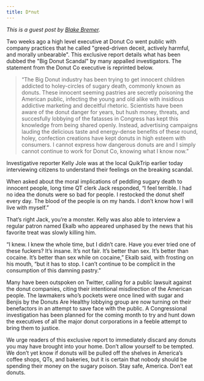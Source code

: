 ```yaml
---
title: D*nut
---
```


*This is a guest post by [Blake Bremer](https://www.linkedin.com/in/blakebremer/).*

Two weeks ago a high level executive at Donut Co went public with company practices that he called "greed-driven deceit, actively harmful, and morally unbearable". This exclusive report details what has been dubbed the "Big Donut Scandal" by many appalled investigators. The statement from the Donut Co executive is reprinted below.

> “The Big Donut industry has been trying to get innocent children addicted to holey-circles of sugary death, commonly known as donuts. These innocent seeming pastries are secretly poisoning the American public, infecting the young and old alike with insidious addictive marketing and deceitful rhetoric. Scientists have been aware of the donut danger for years, but hush money, threats, and succesfully lobbying of the fatasses in Congress has kept this knowledge from being shared openly. Instead, advertising campaigns lauding the delicious taste and energy-dense benefits of these round, holey, confection creations have kept donuts in high esteem with consumers. I cannot express how dangerous donuts are and I simply cannot continue to work for Donut Co, knowing what I know now.”

Investigative reporter Kelly Jole was at the local QuikTrip earlier today interviewing citizens to understand their feelings on the breaking scandal.

When asked about the moral implications of peddling sugary death to innocent people, long time QT clerk Jack responded, “I feel terrible. I had no idea the donuts were so bad for people. I restocked the donut shelf every day. The blood of the people is on my hands. I don’t know how I will live with myself.”

That’s right Jack, you’re a monster. Kelly was also able to interview a regular patron named Ekalb who appeared unphased by the news that his favorite treat was slowly killing him.

“I knew. I knew the whole time, but I didn’t care. Have you ever tried one of these fuckers? It’s insane. It’s not fair. It’s better than sex. It’s better than cocaine. It’s better than sex while on cocaine,” Ekalb said, with frosting on his mouth, “but it has to stop. I can’t continue to be complicit in the consumption of this damning pastry.”

Many have been outspoken on Twitter, calling for a public lawsuit against the donut companies, citing their intentional misdirection of the American people. The lawmakers who’s pockets were once lined with sugar and Benjis by the Donuts Are Healthy lobbying group are now turning on their benefactors in an attempt to save face with the public. A Congressional investigation has been planned for the coming month to try and hunt down the executives of all the major donut corporations in a feeble attempt to bring them to justice.

We urge readers of this exclusive report to immediately discard any donuts you may have brought into your home. Don’t allow yourself to be tempted. We don’t yet know if donuts will be pulled off the shelves in America’s coffee shops, QTs, and bakeries, but it is certain that nobody should be spending their money on the sugary poison. Stay safe, America. Don’t eat donuts.